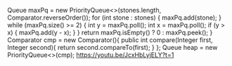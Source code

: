 Queue<Integer> maxPq = new PriorityQueue<>(stones.length, Comparator.reverseOrder());
for (int stone : stones) {
maxPq.add(stone);
}
while (maxPq.size() >= 2) {
int y = maxPq.poll();
int x = maxPq.poll();
if (y > x) {
maxPq.add(y - x);
}
}
return maxPq.isEmpty() ? 0 : maxPq.peek();
}
Comparator cmp = new Comparator<Integer>(){
public int compare(Integer first, Integer second){
return second.compareTo(first);
}
};
Queue<Integer> heap = new PriorityQueue<>(cmp);
https://youtu.be/JcxHbLyjELY?t=1
​
​
​
​
​